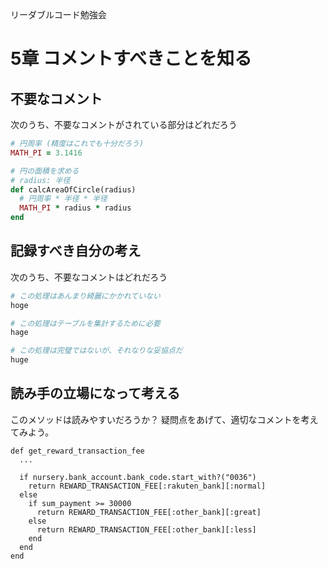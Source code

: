 リーダブルコード勉強会

# 5章 コメントすべきことを知る

## 不要なコメント

次のうち、不要なコメントがされている部分はどれだろう

```ruby
# 円周率 (精度はこれでも十分だろう)
MATH_PI = 3.1416

# 円の面積を求める
# radius: 半径
def calcAreaOfCircle(radius)
  # 円周率 * 半径 * 半径
  MATH_PI * radius * radius
end
```

## 記録すべき自分の考え

次のうち、不要なコメントはどれだろう

```ruby
# この処理はあんまり綺麗にかかれていない
hoge

# この処理はテーブルを集計するために必要
hage

# この処理は完璧ではないが、それなりな妥協点だ
huge
```

## 読み手の立場になって考える

このメソッドは読みやすいだろうか？
疑問点をあげて、適切なコメントを考えてみよう。

```
def get_reward_transaction_fee
  ...

  if nursery.bank_account.bank_code.start_with?("0036")
    return REWARD_TRANSACTION_FEE[:rakuten_bank][:normal]
  else
    if sum_payment >= 30000
      return REWARD_TRANSACTION_FEE[:other_bank][:great]
    else
      return REWARD_TRANSACTION_FEE[:other_bank][:less]
    end
  end
end
```
